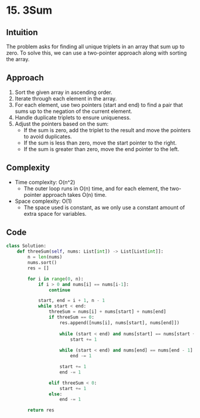 # 15. 3Sum

## Intuition

The problem asks for finding all unique triplets in an array that sum up to zero. To solve this, we can use a two-pointer approach along with sorting the array.

## Approach

1. Sort the given array in ascending order.
2. Iterate through each element in the array.
3. For each element, use two pointers (start and end) to find a pair that sums up to the negation of the current element.
4. Handle duplicate triplets to ensure uniqueness.
5. Adjust the pointers based on the sum:
   - If the sum is zero, add the triplet to the result and move the pointers to avoid duplicates.
   - If the sum is less than zero, move the start pointer to the right.
   - If the sum is greater than zero, move the end pointer to the left.

## Complexity

- Time complexity: O(n^2)
  - The outer loop runs in O(n) time, and for each element, the two-pointer approach takes O(n) time.
- Space complexity: O(1)
  - The space used is constant, as we only use a constant amount of extra space for variables.

## Code

```python
class Solution:
    def threeSum(self, nums: List[int]) -> List[List[int]]:
        n = len(nums)
        nums.sort()
        res = []

        for i in range(0, n):
            if i > 0 and nums[i] == nums[i-1]:
                continue

            start, end = i + 1, n - 1
            while start < end:
                threeSum = nums[i] + nums[start] + nums[end]
                if threeSum == 0:
                    res.append([nums[i], nums[start], nums[end]])
    
                    while (start < end) and nums[start] == nums[start + 1]:
                        start += 1
                
                    while (start < end) and nums[end] == nums[end - 1]:
                        end -= 1

                    start += 1
                    end -= 1

                elif threeSum < 0:
                    start += 1
                else:
                    end -= 1

        return res
```
